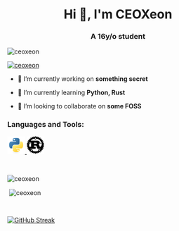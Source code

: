 <h1 align="center">Hi 👋, I'm CEOXeon</h1>
<h3 align="center">A 16y/o student</h3>

<p align="left"> <img src="https://komarev.com/ghpvc/?username=ceoxeon&label=Profile%20views&color=0e75b6&style=flat" alt="ceoxeon" /> </p>

<p align="left"> <a href="https://github.com/ryo-ma/github-profile-trophy"><img src="https://github-profile-trophy.vercel.app/?username=ceoxeon&theme=nord&column=3&no-frame=true" alt="ceoxeon" /></a> </p>

- 🔭 I’m currently working on **something secret**

- 🌱 I’m currently learning **Python, Rust**

- 👯 I’m looking to collaborate on **some FOSS**
<p align="left">
</p>

<h3 align="left">Languages and Tools:</h3>
<p align="left"> <a href="https://www.python.org" target="_blank" rel="noreferrer"> <img src="https://raw.githubusercontent.com/devicons/devicon/master/icons/python/python-original.svg" alt="python" width="40" height="40"/> </a> <a href="https://www.rust-lang.org" target="_blank" rel="noreferrer"> <img src="https://raw.githubusercontent.com/devicons/devicon/master/icons/rust/rust-plain.svg" alt="rust" width="40" height="40"/> </a> </p>

</br>

<p><img align="left" src="https://github-readme-stats.vercel.app/api/top-langs?username=ceoxeon&show_icons=true&locale=en&layout=compact&theme=nord" alt="ceoxeon" /></p>

</br>


<p>&nbsp;<img align="center" src="https://github-readme-stats.vercel.app/api?username=ceoxeon&show_icons=true&locale=en&theme=nord" alt="ceoxeon" /></p>

</br>

[![GitHub Streak](https://github-readme-streak-stats.herokuapp.com?user=CEOXeon&theme=nord&date_format=j%20M%5B%20Y%5D&fire=EB5454&ring=EB5454&sideNums=01FF0F&currStreakNum=F7FF00)](https://git.io/streak-stats)

